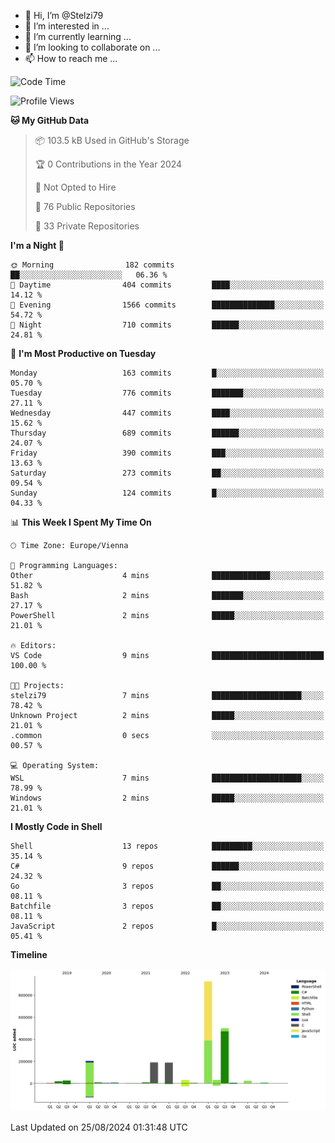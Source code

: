 - 👋 Hi, I’m @Stelzi79
- 👀 I’m interested in ...
- 🌱 I’m currently learning ...
- 💞️ I’m looking to collaborate on ...
- 📫 How to reach me ...

<!--START_SECTION:waka-->
![Code Time](http://img.shields.io/badge/Code%20Time-1%2C018%20hrs%2027%20mins-blue)

![Profile Views](http://img.shields.io/badge/Profile%20Views-0-blue)

**🐱 My GitHub Data** 

> 📦 103.5 kB Used in GitHub's Storage 
 > 
> 🏆 0 Contributions in the Year 2024
 > 
> 🚫 Not Opted to Hire
 > 
> 📜 76 Public Repositories 
 > 
> 🔑 33 Private Repositories 
 > 
**I'm a Night 🦉** 

```text
🌞 Morning                182 commits         ██░░░░░░░░░░░░░░░░░░░░░░░   06.36 % 
🌆 Daytime                404 commits         ████░░░░░░░░░░░░░░░░░░░░░   14.12 % 
🌃 Evening                1566 commits        ██████████████░░░░░░░░░░░   54.72 % 
🌙 Night                  710 commits         ██████░░░░░░░░░░░░░░░░░░░   24.81 % 
```
📅 **I'm Most Productive on Tuesday** 

```text
Monday                   163 commits         █░░░░░░░░░░░░░░░░░░░░░░░░   05.70 % 
Tuesday                  776 commits         ███████░░░░░░░░░░░░░░░░░░   27.11 % 
Wednesday                447 commits         ████░░░░░░░░░░░░░░░░░░░░░   15.62 % 
Thursday                 689 commits         ██████░░░░░░░░░░░░░░░░░░░   24.07 % 
Friday                   390 commits         ███░░░░░░░░░░░░░░░░░░░░░░   13.63 % 
Saturday                 273 commits         ██░░░░░░░░░░░░░░░░░░░░░░░   09.54 % 
Sunday                   124 commits         █░░░░░░░░░░░░░░░░░░░░░░░░   04.33 % 
```


📊 **This Week I Spent My Time On** 

```text
🕑︎ Time Zone: Europe/Vienna

💬 Programming Languages: 
Other                    4 mins              █████████████░░░░░░░░░░░░   51.82 % 
Bash                     2 mins              ███████░░░░░░░░░░░░░░░░░░   27.17 % 
PowerShell               2 mins              █████░░░░░░░░░░░░░░░░░░░░   21.01 % 

🔥 Editors: 
VS Code                  9 mins              █████████████████████████   100.00 % 

🐱‍💻 Projects: 
stelzi79                 7 mins              ████████████████████░░░░░   78.42 % 
Unknown Project          2 mins              █████░░░░░░░░░░░░░░░░░░░░   21.01 % 
.common                  0 secs              ░░░░░░░░░░░░░░░░░░░░░░░░░   00.57 % 

💻 Operating System: 
WSL                      7 mins              ████████████████████░░░░░   78.99 % 
Windows                  2 mins              █████░░░░░░░░░░░░░░░░░░░░   21.01 % 
```

**I Mostly Code in Shell** 

```text
Shell                    13 repos            █████████░░░░░░░░░░░░░░░░   35.14 % 
C#                       9 repos             ██████░░░░░░░░░░░░░░░░░░░   24.32 % 
Go                       3 repos             ██░░░░░░░░░░░░░░░░░░░░░░░   08.11 % 
Batchfile                3 repos             ██░░░░░░░░░░░░░░░░░░░░░░░   08.11 % 
JavaScript               2 repos             █░░░░░░░░░░░░░░░░░░░░░░░░   05.41 % 
```



**Timeline**

![Lines of Code chart](https://raw.githubusercontent.com/Stelzi79/Stelzi79/main/assets/bar_graph.png)


 Last Updated on 25/08/2024 01:31:48 UTC
<!--END_SECTION:waka-->

<!---
Stelzi79/Stelzi79 is a ✨ special ✨ repository because its `README.md` (this file) appears on your GitHub profile.
You can click the Preview link to take a look at your changes.
--->
